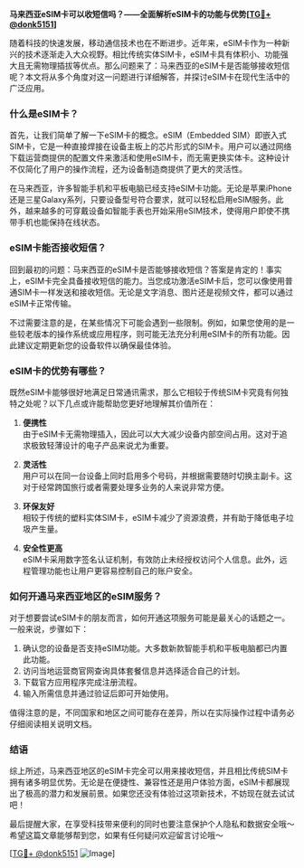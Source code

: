 **马来西亚eSIM卡可以收短信吗？——全面解析eSIM卡的功能与优势[[TG💪+ @donk5151](https://t.me/s/donk5151)]**

随着科技的快速发展，移动通信技术也在不断进步。近年来，eSIM卡作为一种新兴的技术逐渐走入大众视野。相比传统实体SIM卡，eSIM卡具有体积小、功能强大且无需物理插拔等优点。那么问题来了：马来西亚的eSIM卡是否能够接收短信呢？本文将从多个角度对这一问题进行详细解答，并探讨eSIM卡在现代生活中的广泛应用。

### 什么是eSIM卡？

首先，让我们简单了解一下eSIM卡的概念。eSIM（Embedded SIM）即嵌入式SIM卡，它是一种直接焊接在设备主板上的芯片形式的SIM卡。用户可以通过网络下载运营商提供的配置文件来激活和使用eSIM卡，而无需更换实体卡。这种设计不仅简化了用户的操作流程，还为设备制造商提供了更大的灵活性。

在马来西亚，许多智能手机和平板电脑已经支持eSIM卡功能。无论是苹果iPhone还是三星Galaxy系列，只要设备型号符合要求，就可以轻松启用eSIM服务。此外，越来越多的可穿戴设备如智能手表也开始采用eSIM技术，使得用户即使不携带手机也能保持在线状态。

### eSIM卡能否接收短信？

回到最初的问题：马来西亚的eSIM卡是否能够接收短信？答案是肯定的！事实上，eSIM卡完全具备接收短信的能力。当您成功激活eSIM卡后，您可以像使用普通SIM卡一样发送和接收短信。无论是文字消息、图片还是视频文件，都可以通过eSIM卡正常传输。

不过需要注意的是，在某些情况下可能会遇到一些限制。例如，如果您使用的是一些较老版本的操作系统或应用程序，则可能无法充分利用eSIM卡的所有功能。因此建议定期更新您的设备软件以确保最佳体验。

### eSIM卡的优势有哪些？

既然eSIM卡能够很好地满足日常通讯需求，那么它相较于传统SIM卡究竟有何独特之处呢？以下几点或许能帮助您更好地理解其价值所在：

1. **便携性**  
   由于eSIM卡无需物理插入，因此可以大大减少设备内部空间占用。这对于追求极致轻薄设计的电子产品来说尤为重要。

2. **灵活性**  
   用户可以在同一台设备上同时启用多个号码，并根据需要随时切换主副卡。这对于经常跨国旅行或者需要处理多业务的人来说非常方便。

3. **环保友好**  
   相较于传统的塑料实体SIM卡，eSIM卡减少了资源浪费，并有助于降低电子垃圾产生量。

4. **安全性更高**  
   eSIM卡采用数字签名认证机制，有效防止未经授权访问个人信息。此外，远程管理功能也让用户更容易控制自己的账户安全。

### 如何开通马来西亚地区的eSIM服务？

对于想要尝试eSIM卡的朋友而言，如何开通这项服务可能是最关心的话题之一。一般来说，步骤如下：

1. 确认您的设备是否支持eSIM功能。大多数新款智能手机和平板电脑都已内置此功能。
2. 访问当地运营商官网查询具体套餐信息并选择适合自己的计划。
3. 下载官方应用程序完成注册流程。
4. 输入所需信息并通过验证后即可开始使用。

值得注意的是，不同国家和地区之间可能存在差异，所以在实际操作过程中请务必仔细阅读相关说明文档。

### 结语

综上所述，马来西亚地区的eSIM卡完全可以用来接收短信，并且相比传统SIM卡拥有诸多明显优势。无论是在便捷性、兼容性还是用户体验方面，eSIM卡都展现出了极高的潜力和发展前景。如果您还没有体验过这项新技术，不妨现在就去试试吧！

最后提醒大家，在享受科技带来便利的同时也要注意保护个人隐私和数据安全哦～希望这篇文章能够帮到您，如果有任何疑问欢迎留言讨论哦～

[[TG💪+ @donk5151](https://t.me/s/donk5151) ![Image](https://i.postimg.cc/rwNCRYN7/Snipaste-2025-04-30-17-27-05.png)]